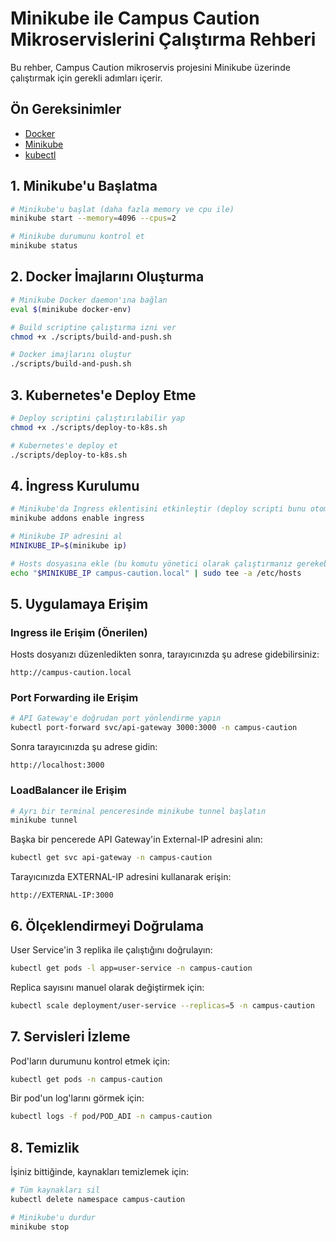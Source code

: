 # Minikube ile Campus Caution Mikroservislerini Çalıştırma Rehberi

Bu rehber, Campus Caution mikroservis projesini Minikube üzerinde çalıştırmak için gerekli adımları içerir.

## Ön Gereksinimler

- [Docker](https://docs.docker.com/get-docker/)
- [Minikube](https://minikube.sigs.k8s.io/docs/start/)
- [kubectl](https://kubernetes.io/docs/tasks/tools/)

## 1. Minikube'u Başlatma

```bash
# Minikube'u başlat (daha fazla memory ve cpu ile)
minikube start --memory=4096 --cpus=2

# Minikube durumunu kontrol et
minikube status
```

## 2. Docker İmajlarını Oluşturma

```bash
# Minikube Docker daemon'ına bağlan
eval $(minikube docker-env)

# Build scriptine çalıştırma izni ver
chmod +x ./scripts/build-and-push.sh

# Docker imajlarını oluştur
./scripts/build-and-push.sh
```

## 3. Kubernetes'e Deploy Etme

```bash
# Deploy scriptini çalıştırılabilir yap
chmod +x ./scripts/deploy-to-k8s.sh

# Kubernetes'e deploy et
./scripts/deploy-to-k8s.sh
```

## 4. İngress Kurulumu

```bash
# Minikube'da Ingress eklentisini etkinleştir (deploy scripti bunu otomatik yapar)
minikube addons enable ingress

# Minikube IP adresini al
MINIKUBE_IP=$(minikube ip)

# Hosts dosyasına ekle (bu komutu yönetici olarak çalıştırmanız gerekebilir)
echo "$MINIKUBE_IP campus-caution.local" | sudo tee -a /etc/hosts
```

## 5. Uygulamaya Erişim

### Ingress ile Erişim (Önerilen)

Hosts dosyanızı düzenledikten sonra, tarayıcınızda şu adrese gidebilirsiniz:
```
http://campus-caution.local
```

### Port Forwarding ile Erişim

```bash
# API Gateway'e doğrudan port yönlendirme yapın
kubectl port-forward svc/api-gateway 3000:3000 -n campus-caution
```

Sonra tarayıcınızda şu adrese gidin:
```
http://localhost:3000
```

### LoadBalancer ile Erişim 

```bash
# Ayrı bir terminal penceresinde minikube tunnel başlatın
minikube tunnel
```

Başka bir pencerede API Gateway'in External-IP adresini alın:
```bash
kubectl get svc api-gateway -n campus-caution
```

Tarayıcınızda EXTERNAL-IP adresini kullanarak erişin:
```
http://EXTERNAL-IP:3000
```

## 6. Ölçeklendirmeyi Doğrulama

User Service'in 3 replika ile çalıştığını doğrulayın:

```bash
kubectl get pods -l app=user-service -n campus-caution
```

Replica sayısını manuel olarak değiştirmek için:

```bash
kubectl scale deployment/user-service --replicas=5 -n campus-caution
```

## 7. Servisleri İzleme

Pod'ların durumunu kontrol etmek için:

```bash
kubectl get pods -n campus-caution
```

Bir pod'un log'larını görmek için:

```bash
kubectl logs -f pod/POD_ADI -n campus-caution
```

## 8. Temizlik

İşiniz bittiğinde, kaynakları temizlemek için:

```bash
# Tüm kaynakları sil
kubectl delete namespace campus-caution

# Minikube'u durdur
minikube stop
``` 